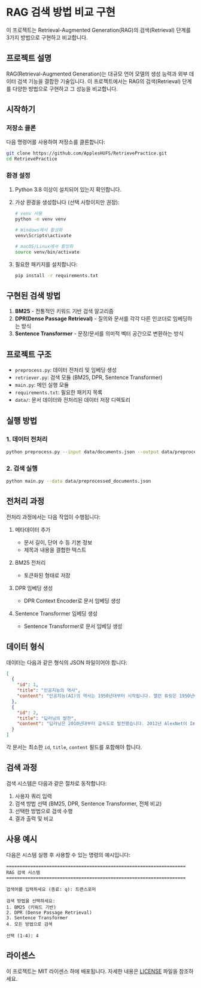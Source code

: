 # RAG 검색 방법 비교 구현

이 프로젝트는 Retrieval-Augmented Generation(RAG)의 검색(Retrieval) 단계를 3가지 방법으로 구현하고 비교합니다.

## 프로젝트 설명

RAG(Retrieval-Augmented Generation)는 대규모 언어 모델의 생성 능력과 외부 데이터 검색 기능을 결합한 기술입니다. 이 프로젝트에서는 RAG의 검색(Retrieval) 단계를 다양한 방법으로 구현하고 그 성능을 비교합니다.

## 시작하기

### 저장소 클론

다음 명령어를 사용하여 저장소를 클론합니다:

```bash
git clone https://github.com/ApplesHUFS/RetrievePractice.git
cd RetrievePractice
```

### 환경 설정

1. Python 3.8 이상이 설치되어 있는지 확인합니다.

2. 가상 환경을 생성합니다 (선택 사항이지만 권장):

   ```bash
   # venv 사용
   python -m venv venv
   
   # Windows에서 활성화
   venv\Scripts\activate
   
   # macOS/Linux에서 활성화
   source venv/bin/activate
   ```

3. 필요한 패키지를 설치합니다:

   ```bash
   pip install -r requirements.txt
   ```

## 구현된 검색 방법

1. **BM25** - 전통적인 키워드 기반 검색 알고리즘
2. **DPR(Dense Passage Retrieval)** - 질의와 문서를 각각 다른 인코더로 임베딩하는 방식
3. **Sentence Transformer** - 문장/문서를 의미적 벡터 공간으로 변환하는 방식

## 프로젝트 구조

- `preprocess.py`: 데이터 전처리 및 임베딩 생성
- `retriever.py`: 검색 모듈 (BM25, DPR, Sentence Transformer)
- `main.py`: 메인 실행 모듈
- `requirements.txt`: 필요한 패키지 목록
- `data/`: 문서 데이터와 전처리된 데이터 저장 디렉토리

## 실행 방법

### 1. 데이터 전처리

```bash
python preprocess.py --input data/documents.json --output data/preprocessed_documents.json
```

### 2. 검색 실행

```bash
python main.py --data data/preprocessed_documents.json
```

## 전처리 과정

전처리 과정에서는 다음 작업이 수행됩니다:

1. 메타데이터 추가
   - 문서 길이, 단어 수 등 기본 정보
   - 제목과 내용을 결합한 텍스트

2. BM25 전처리
   - 토큰화된 형태로 저장

3. DPR 임베딩 생성
   - DPR Context Encoder로 문서 임베딩 생성

4. Sentence Transformer 임베딩 생성
   - Sentence Transformer로 문서 임베딩 생성

## 데이터 형식

데이터는 다음과 같은 형식의 JSON 파일이어야 합니다:

```json
[
  {
    "id": 1,
    "title": "인공지능의 역사",
    "content": "인공지능(AI)의 역사는 1950년대부터 시작됩니다. 앨런 튜링은 1950년에 '기계가 생각할 수 있는가?'라는 질문을 담은 논문을 발표했습니다. 이후 1956년 다트머스 회의에서 '인공지능'이라는 용어가 처음 사용되었습니다."
  },
  {
    "id": 2,
    "title": "딥러닝의 발전",
    "content": "딥러닝은 2010년대부터 급속도로 발전했습니다. 2012년 AlexNet이 ImageNet 대회에서 우승하면서 딥러닝 열풍이 시작되었고, 이후 이미지 인식, 자연어 처리 등 다양한 분야에서 혁신을 가져왔습니다."
  }
]
```

각 문서는 최소한 `id`, `title`, `content` 필드를 포함해야 합니다.

## 검색 과정

검색 시스템은 다음과 같은 절차로 동작합니다:

1. 사용자 쿼리 입력
2. 검색 방법 선택 (BM25, DPR, Sentence Transformer, 전체 비교)
3. 선택한 방법으로 검색 수행
4. 결과 출력 및 비교

## 사용 예시

다음은 시스템 실행 후 사용할 수 있는 명령의 예시입니다:

```
===================================================================
RAG 검색 시스템
===================================================================

검색어를 입력하세요 (종료: q): 트랜스포머

검색 방법을 선택하세요:
1. BM25 (키워드 기반)
2. DPR (Dense Passage Retrieval)
3. Sentence Transformer
4. 모든 방법으로 검색

선택 (1-4): 4
```

## 라이센스

이 프로젝트는 MIT 라이센스 하에 배포됩니다. 자세한 내용은 [LICENSE](LICENSE) 파일을 참조하세요.